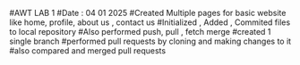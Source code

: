 #AWT LAB 1
#Date : 04 01 2025
#Created Multiple pages for basic website 
  like home, profile, about us , contact us 
#Initialized , Added , Commited files to local repository 
#Also performed push, pull , fetch merge 
#created 1 single branch 
#performed pull requests by cloning and making changes to it 
#also compared and merged pull requests
